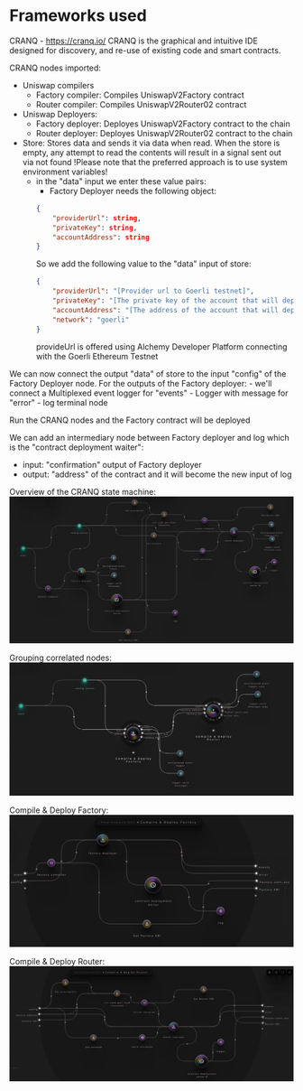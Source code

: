 # Frameworks used
CRANQ - https://cranq.io/
CRANQ is the graphical and intuitive IDE designed for discovery, and re-use of existing code and smart contracts.

CRANQ nodes imported:
- Uniswap compilers
    - Factory compiler: Compiles UniswapV2Factory contract
    - Router compiler: Compiles UniswapV2Router02 contract
- Uniswap Deployers:
    - Factory deployer: Deployes UniswapV2Factory contract to the chain
    - Router deployer: Deployes UniswapV2Router02 contract to the chain
- Store: Stores data and sends it via data when read. When the store is empty, any attempt to read the contents will result in a signal sent out via not found
    !Please note that the preferred approach is to use system environment variables!
    - in the "data" input we enter these value pairs:
        - Factory Deployer needs the following object:
        ``` json
        {
            "providerUrl": string,
            "privateKey": string,
            "accountAddress": string
        }
        ```
        So we add the following value to the "data" input of store:
        ``` json
        {
            "providerUrl": "[Provider url to Goerli testnet]",
            "privateKey": "[The private key of the account that will deploy]",
            "accountAddress": "[The address of the account that will deploy]",
            "network": "goerli"
        }
        ```
        provideUrl is offered using Alchemy Developer Platform connecting with the Goerli Ethereum Testnet

We can now connect the output "data" of store to the input "config" of the Factory Deployer node.
For the outputs of the Factory deployer:
    - we'll connect a Multiplexed event logger for "events"
    - Logger with message for "error"
    - log terminal node

Run the CRANQ nodes and the Factory contract will be deployed

We can add an intermediary node between Factory deployer and log which is the "contract deployment waiter":
 - input: "confirmation" output of Factory deployer
 - output: "address" of the contract and it will become the new input of log

Overview of the CRANQ state machine:
![alt text](Screenshot1.png "Overview")

Grouping correlated nodes:
![alt text](Screenshot2.png "Grouped")

Compile & Deploy Factory:
![alt text](Screenshot3.png "Overview")

Compile & Deploy Router:
![alt text](Screenshot4.png "Overview")